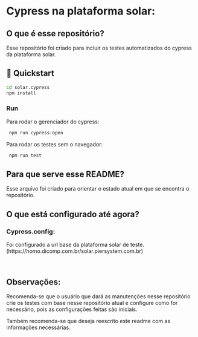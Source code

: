 # Cypress na plataforma solar:

## O que é esse repositório?
<p>Esse repositório foi criado para incluir os testes automatizados do cypress da plataforma solar.</p>

## 🚀 Quickstart

```bash
cd solar.cypress
npm install
```

### Run
<p> Para rodar o gerenciador do cypress: </p>

```bash
 npm run cypress:open
```

<p> Para rodar os testes sem o navegador: </p>

```bash
 npm run test
```

## Para que serve esse README?
<p>Esse arquivo foi criado para orientar o estado atual em que se encontra o repositório.</p>

## O que está configurado até agora?
### Cypress.config:
<p> Foi configurado a url base da plataforma solar de teste. (https://homo.dicomp.com.br/solar.piersystem.com.br) </p>
<br>

## Observações:
<p>Recomenda-se que o usuário que dará as manutenções nesse repositório crie os testes com base nesse repositório atual e configure como for necessário, pois as configurações feitas são iniciais. </p>
<p>Também recomenda-se que deseja reescrito este readme com as informações necessárias.</p>